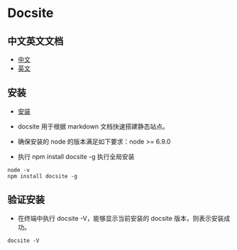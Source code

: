 # Docsite

## 中文英文文档

- [中文](https://docsite.js.org/zh-cn/docs/preparation.html)
- [英文](https://docsite.js.org/en-us/docs/preparation.html)

## 安装

- [安装](https://docsite.js.org/zh-cn/docs/installation.html)

- docsite 用于根据 markdown 文档快速搭建静态站点。
- 确保安装的 node 的版本满足如下要求：node >= 6.9.0
- 执行 npm install docsite -g 执行全局安装

```shell
node -v
npm install docsite -g
```

## 验证安装

- 在终端中执行 docsite -V，能够显示当前安装的 docsite 版本，则表示安装成功。

```shell
docsite -V
```
